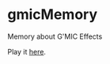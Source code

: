 # gmicMemory
Memory about G'MIC Effects

Play it [here](https://cl4cnam.github.io/gmicMemory/memory.html).
